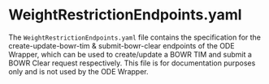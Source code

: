 # WeightRestrictionEndpoints.yaml
The `WeightRestrictionEndpoints.yaml` file contains the specification for the create-update-bowr-tim & submit-bowr-clear endpoints of the ODE Wrapper, which can be used to create/update a BOWR TIM and submit a BOWR Clear request respectively. This file is for documentation purposes only and is not used by the ODE Wrapper.